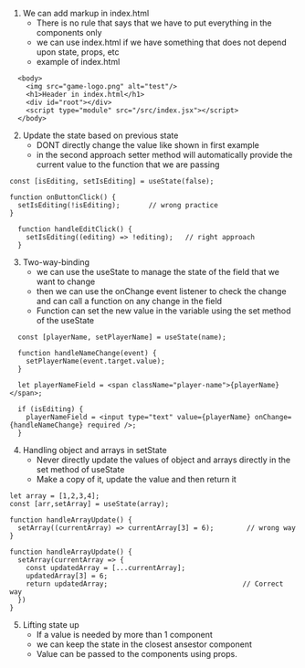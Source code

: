 1. We can add markup in index.html
   - There is no rule that says that we have to put everything in the components only
   - we can use index.html if we have something that does not depend upon state, props, etc
   - example of index.html

```
  <body>
    <img src="game-logo.png" alt="test"/>
    <h1>Header in index.html</h1>
    <div id="root"></div>
    <script type="module" src="/src/index.jsx"></script>
  </body>
```

2. Update the state based on previous state
   - DONT directly change the value like shown in first example
   - in the second approach setter method will automatically provide the current value to the function that we are passing

```
const [isEditing, setIsEditing] = useState(false);

function onButtonClick() {
  setIsEditing(!isEditing);       // wrong practice
}

  function handleEditClick() {
    setIsEditing((editing) => !editing);   // right approach
  }
```

3. Two-way-binding
   - we can use the useState to manage the state of the field that we want to change
   - then we can use the onChange event listener to check the change and can call a function on any change in the field
   - Function can set the new value in the variable using the set method of the useState

```
  const [playerName, setPlayerName] = useState(name);

  function handleNameChange(event) {
    setPlayerName(event.target.value);
  }

  let playerNameField = <span className="player-name">{playerName}</span>;

  if (isEditing) {
    playerNameField = <input type="text" value={playerName} onChange={handleNameChange} required />;
  }

```

4. Handling object and arrays in setState
   - Never directly update the values of object and arrays directly in the set method of useState 
   - Make a copy of it, update the value and then return it

``` Wrong way
let array = [1,2,3,4];
const [arr,setArray] = useState(array);

function handleArrayUpdate() {
  setArray((currentArray) => currentArray[3] = 6);        // wrong way
}

function handleArrayUpdate() {
  setArray(currentArray => {
    const updatedArray = [...currentArray];
    updatedArray[3] = 6;
    return updatedArray;                                 // Correct way
  })
}
```

5. Lifting state up
   - If a value is needed by more than 1 component
   - we can keep the state in the closest ansestor component
   - Value can be passed to the components using props.
